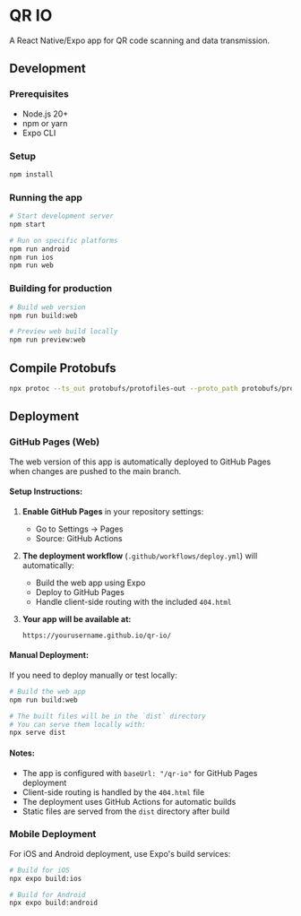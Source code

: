 # QR IO

A React Native/Expo app for QR code scanning and data transmission.

## Development

### Prerequisites
- Node.js 20+
- npm or yarn
- Expo CLI

### Setup
```bash
npm install
```

### Running the app
```bash
# Start development server
npm start

# Run on specific platforms
npm run android
npm run ios
npm run web
```

### Building for production
```bash
# Build web version
npm run build:web

# Preview web build locally
npm run preview:web
```

## Compile Protobufs

```bash
npx protoc --ts_out protobufs/protofiles-out --proto_path protobufs/protofiles-in protobufs/protofiles-in/*.proto
```

## Deployment

### GitHub Pages (Web)

The web version of this app is automatically deployed to GitHub Pages when changes are pushed to the main branch.

#### Setup Instructions:

1. **Enable GitHub Pages** in your repository settings:
   - Go to Settings → Pages
   - Source: GitHub Actions

2. **The deployment workflow** (`.github/workflows/deploy.yml`) will automatically:
   - Build the web app using Expo
   - Deploy to GitHub Pages
   - Handle client-side routing with the included `404.html`

3. **Your app will be available at:**
   ```
   https://yourusername.github.io/qr-io/
   ```

#### Manual Deployment:

If you need to deploy manually or test locally:

```bash
# Build the web app
npm run build:web

# The built files will be in the `dist` directory
# You can serve them locally with:
npx serve dist
```

#### Notes:

- The app is configured with `baseUrl: "/qr-io"` for GitHub Pages deployment
- Client-side routing is handled by the `404.html` file
- The deployment uses GitHub Actions for automatic builds
- Static files are served from the `dist` directory after build

### Mobile Deployment

For iOS and Android deployment, use Expo's build services:

```bash
# Build for iOS
npx expo build:ios

# Build for Android  
npx expo build:android
```
